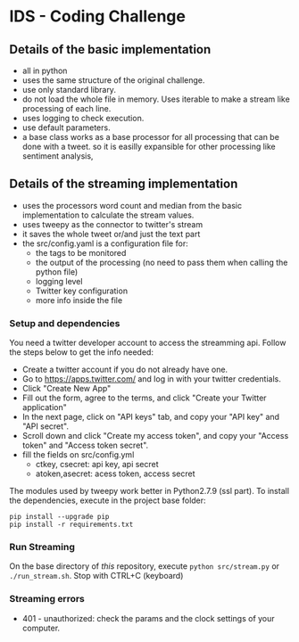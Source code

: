 IDS - Coding Challenge
===========================================================

## Details of the basic implementation

- all in python
- uses the same structure of the original challenge.
- use only standard library.
- do not load the whole file in memory. Uses iterable to make a stream like processing of each line.
- uses logging to check execution.
- use default parameters.
- a base class works as a base processor for all processing that can be done with a tweet. so it is easilly expansible for other processing like sentiment analysis, 

## Details of the streaming implementation

- uses the processors word count and median from the basic implementation to calculate the stream values.
- uses tweepy as the connector to twitter's stream
- it saves the whole tweet or/and just the text part
- the src/config.yaml is a configuration file for:
  - the tags to be monitored
  - the output of the processing (no need to pass them when calling the python file)
  - logging level
  - Twitter key configuration
  - more info inside the file 

### Setup and dependencies
You need a twitter developer account to access the streamming api. Follow the steps below to get the info needed:

- Create a twitter account if you do not already have one.
- Go to https://apps.twitter.com/ and log in with your twitter credentials.
- Click "Create New App"
- Fill out the form, agree to the terms, and click "Create your Twitter application"
- In the next page, click on "API keys" tab, and copy your "API key" and "API secret".
- Scroll down and click "Create my access token", and copy your "Access token" and "Access token secret".
- fill the fields on src/config.yml 
  - ctkey, csecret: api key, api secret
  - atoken,asecret: acess token, access secret

The modules used by tweepy work better in Python2.7.9 (ssl part).
To install the dependencies, execute in the project base folder:

    pip install --upgrade pip
    pip install -r requirements.txt

### Run Streaming
On the base directory of *this* repository, execute
`python src/stream.py` or `./run_stream.sh`. Stop with CTRL+C (keyboard)

### Streaming errors

- 401 - unauthorized: check the params and the clock settings of your computer. 
